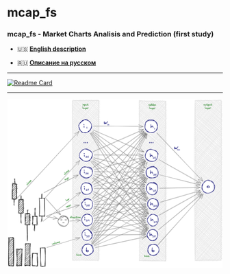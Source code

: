 # mcap_fs #
### mcap_fs - Market Charts Analisis and Prediction (first study) ###

- :us: [**English description**](./README_EN.md)

- :ru: [**Описание на русском**](./README_RU.md)

---

[![Readme Card](https://github-readme-stats.vercel.app/api/pin/?username=MaxIvanovich&repo=mcap_fs)](https://github.com/MaxIvanovich/mcap_fs)

---

![alt text](NN.png "Neural network sketch")
